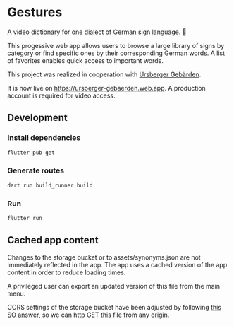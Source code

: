 # Gestures

A video dictionary for one dialect of German sign language. 👋

This progessive web app allows users to browse a large library of signs by category or find specific ones by their corresponding German words. A list of favorites enables quick access to important words.

This project was realized in cooperation with [Ursberger Gebärden](https://www.ursberger-gebaerden.de/).

It is now live on https://ursberger-gebaerden.web.app.
A production account is required for video access.

## Development

### Install dependencies

```bash
flutter pub get
```

### Generate routes

```bash
dart run build_runner build
```

### Run

```bash
flutter run
```

## Cached app content

Changes to the storage bucket or to assets/synonyms.json are not immediately reflected in the app.
The app uses a cached version of the app content in order to reduce loading times.

A privileged user can export an updated version of this file from the main menu.

CORS settings of the storage bucket have been adjusted by following [this SO answer](https://stackoverflow.com/a/58613527/5120356), so we can http GET this file from any origin.
